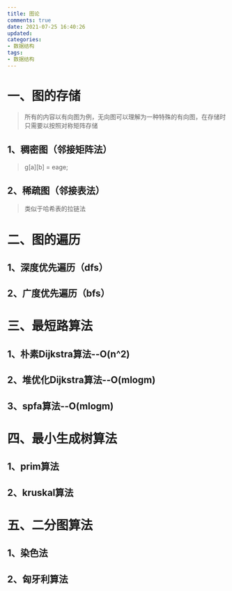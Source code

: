 ```yaml
---
title: 图论
comments: true
date: 2021-07-25 16:40:26
updated:
categories:
- 数据结构
tags:
- 数据结构
---
```


# 一、图的存储
> 所有的内容以有向图为例，无向图可以理解为一种特殊的有向图，在存储时只需要以按照对称矩阵存储

## 1、稠密图（邻接矩阵法）
> g[a][b] = eage;

## 2、稀疏图（邻接表法）
> 类似于哈希表的拉链法
>

# 二、图的遍历
<!-- more -->
## 1、深度优先遍历（dfs）

## 2、广度优先遍历（bfs）

# 三、最短路算法

## 1、朴素Dijkstra算法--O(n^2)

## 2、堆优化Dijkstra算法--O(mlogm)

## 3、spfa算法--O(mlogm)

# 四、最小生成树算法

## 1、prim算法

## 2、kruskal算法

# 五、二分图算法

## 1、染色法

## 2、匈牙利算法